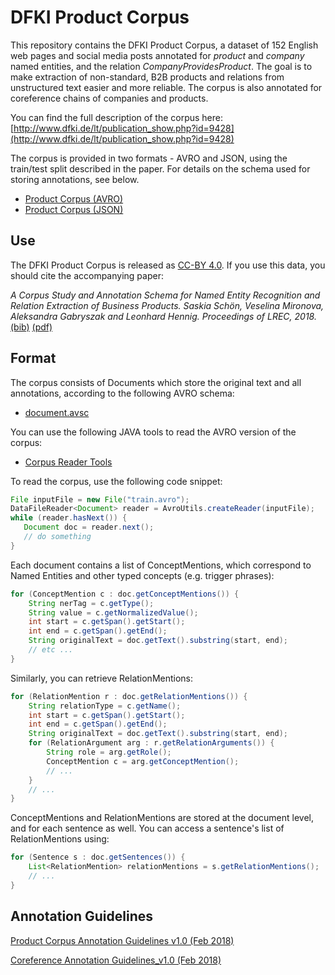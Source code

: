 # DFKI Product Corpus

This repository contains the DFKI Product Corpus, a dataset of 152 English web pages and social media posts annotated for _product_ and _company_ named entities, and the relation _CompanyProvidesProduct_. The goal is to make extraction of non-standard, B2B products and relations from unstructured text easier and more reliable. The corpus is also annotated for coreference chains of companies and products.

You can find the full description of the corpus here: [http://www.dfki.de/lt/publication_show.php?id=9428](http://www.dfki.de/lt/publication_show.php?id=9428)

The corpus is provided in two formats - AVRO and JSON, using the train/test split described in the paper. For details on the schema used for storing annotations, see below.

 * [Product Corpus (AVRO)](downloads/product-corpus-avro.zip)
 * [Product Corpus (JSON)](downloads/product-corpus-json.zip)

## Use
The DFKI Product Corpus is released as [CC-BY 4.0](https://creativecommons.org/licenses/by/4.0/). If you use this data, you should cite the accompanying paper:

_A Corpus Study and Annotation Schema for Named Entity Recognition and Relation Extraction of Business Products. Saskia Schön, Veselina Mironova, Aleksandra Gabryszak and Leonhard Hennig. Proceedings of LREC, 2018._ [(bib)](downloads/paper.bib) [(pdf)](http://www.dfki.de/web/forschung/iwi/publikationen/renameFileForDownload?filename=lrec_product_corpus.pdf&file_id=uploads_3519)


## Format

The corpus consists of Documents which store the original text and all annotations, according to the following AVRO schema:

 * [document.avsc](downloads/document.avsc)

You can use the following JAVA tools to read the AVRO version of the corpus:

 * [Corpus Reader Tools](downloads/sdw-tools-1.0-SNAPSHOT.jar)

To read the corpus, use the following code snippet:

   ```java
   File inputFile = new File("train.avro");
   DataFileReader<Document> reader = AvroUtils.createReader(inputFile);
   while (reader.hasNext()) {
      Document doc = reader.next();
      // do something
   }

   ```

Each document contains a list of ConceptMentions, which correspond to Named Entities and other typed concepts (e.g. trigger phrases):

   ```java
   for (ConceptMention c : doc.getConceptMentions()) {
       String nerTag = c.getType();
       String value = c.getNormalizedValue();
       int start = c.getSpan().getStart();
       int end = c.getSpan().getEnd();
       String originalText = doc.getText().substring(start, end);
       // etc ...
   }
   ```

Similarly, you can retrieve RelationMentions:

   ```java
   for (RelationMention r : doc.getRelationMentions()) {
       String relationType = c.getName();
       int start = c.getSpan().getStart();
       int end = c.getSpan().getEnd();
       String originalText = doc.getText().substring(start, end);
       for (RelationArgument arg : r.getRelationArguments()) {
           String role = arg.getRole();
           ConceptMention c = arg.getConceptMention();
           // ...
       }
       // ...
   }
   ```

ConceptMentions and RelationMentions are stored at the document level, and for each sentence as well. You can access a sentence's list of RelationMentions using:

   ```java
   for (Sentence s : doc.getSentences()) {
       List<RelationMention> relationMentions = s.getRelationMentions();
       // ...
   }
   ```



## Annotation Guidelines

[Product Corpus Annotation Guidelines v1.0 (Feb 2018)](downloads/Product_Corpus_Annotation_Guidelines_Feb_2018_v1.0.pdf)

[Coreference Annotation Guidelines_v1.0 (Feb 2018)](downloads/Coreference_Guidelines.pdf)
